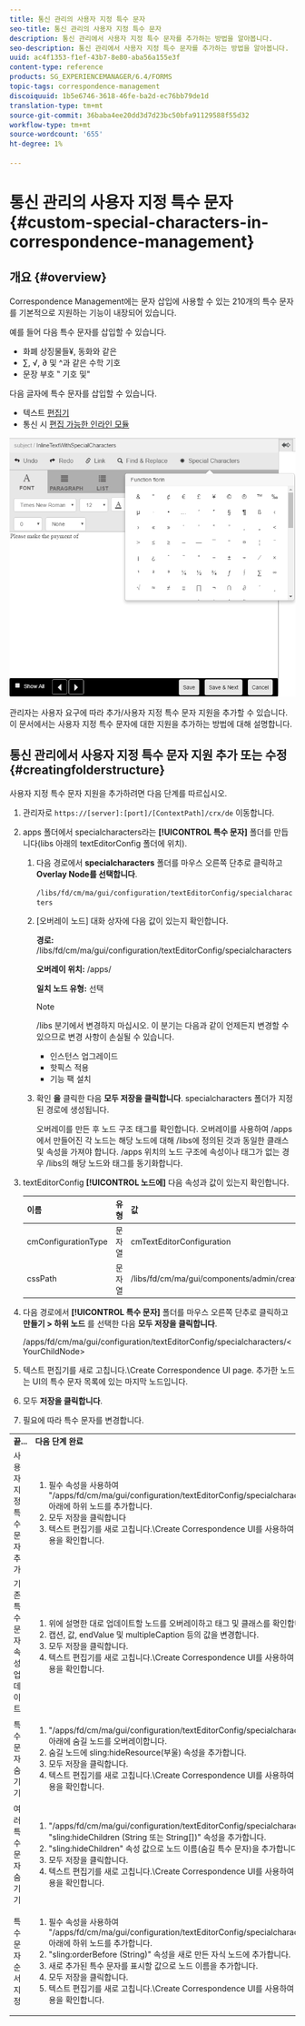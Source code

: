 ```yaml
---
title: 통신 관리의 사용자 지정 특수 문자
seo-title: 통신 관리의 사용자 지정 특수 문자
description: 통신 관리에서 사용자 지정 특수 문자를 추가하는 방법을 알아봅니다.
seo-description: 통신 관리에서 사용자 지정 특수 문자를 추가하는 방법을 알아봅니다.
uuid: ac4f1353-f1ef-43b7-8e80-aba56a155e3f
content-type: reference
products: SG_EXPERIENCEMANAGER/6.4/FORMS
topic-tags: correspondence-management
discoiquuid: 1b5e6746-3618-46fe-ba2d-ec76bb79de1d
translation-type: tm+mt
source-git-commit: 36baba4ee20dd3d7d23bc50bfa91129588f55d32
workflow-type: tm+mt
source-wordcount: '655'
ht-degree: 1%

---
```



# 통신 관리의 사용자 지정 특수 문자 {#custom-special-characters-in-correspondence-management}

## 개요 {#overview}

Correspondence Management에는 문자 삽입에 사용할 수 있는 210개의 특수 문자를 기본적으로 지원하는 기능이 내장되어 있습니다.

예를 들어 다음 특수 문자를 삽입할 수 있습니다.

* 화폐 상징물들¥, 동화와 같은
* ∑, √, ∂ 및 ^과 같은 수학 기호
* 문장 부호 ‟ 기호 및&quot;

다음 글자에 특수 문자를 삽입할 수 있습니다.

* 텍스트 [편집기](/help/forms/using/document-fragments.md#createtext)
* 통신 시 [편집 가능한 인라인 모듈](/help/forms/using/create-correspondence.md#managecontent)

![특수문자linemodule](assets/specialcharactersinlinemodule.png)

관리자는 사용자 요구에 따라 추가/사용자 지정 특수 문자 지원을 추가할 수 있습니다. 이 문서에서는 사용자 지정 특수 문자에 대한 지원을 추가하는 방법에 대해 설명합니다.

## 통신 관리에서 사용자 지정 특수 문자 지원 추가 또는 수정 {#creatingfolderstructure}

사용자 지정 특수 문자 지원을 추가하려면 다음 단계를 따르십시오.

1. 관리자로 `https://[server]:[port]/[ContextPath]/crx/de` 이동합니다.
1. apps 폴더에서 specialcharacters라는 **[!UICONTROL 특수 문자]** 폴더를 만듭니다(libs 아래의 textEditorConfig 폴더에 위치).

   1. 다음 경로에서 **specialcharacters** 폴더를 마우스 오른쪽 단추로 클릭하고 **Overlay Node를 선택합니다**.

      `/libs/fd/cm/ma/gui/configuration/textEditorConfig/specialcharacters`

   1. [오버레이 노드] 대화 상자에 다음 값이 있는지 확인합니다.

      **경로:** /libs/fd/cm/ma/gui/configuration/textEditorConfig/specialcharacters

      **오버레이 위치:** /apps/

      **일치 노드 유형:** 선택

      >[!NOTE]
      >
      >/libs 분기에서 변경하지 마십시오. 이 분기는 다음과 같이 언제든지 변경할 수 있으므로 변경 사항이 손실될 수 있습니다.
      >
      >* 인스턴스 업그레이드
      >* 핫픽스 적용
      >* 기능 팩 설치


   1. 확인 **을** 클릭한 다음 **모두 저장을 클릭합니다**. specialcharacters 폴더가 지정된 경로에 생성됩니다.

      오버레이를 만든 후 노드 구조 태그를 확인합니다. 오버레이를 사용하여 /apps에서 만들어진 각 노드는 해당 노드에 대해 /libs에 정의된 것과 동일한 클래스 및 속성을 가져야 합니다. /apps 위치의 노드 구조에 속성이나 태그가 없는 경우 /libs의 해당 노드와 태그를 동기화합니다.

1. textEditorConfig **[!UICONTROL 노드에]** 다음 속성과 값이 있는지 확인합니다.

   | 이름 | 유형 | 값 |
   |---|---|---|
   | cmConfigurationType | 문자열 | cmTextEditorConfiguration |
   | cssPath | 문자열 | /libs/fd/cm/ma/gui/components/admin/createasset/textcontrol/clientlibs/textcontrol |

1. 다음 경로에서 **[!UICONTROL 특수 문자]** 폴더를 마우스 오른쪽 단추로 클릭하고 **만들기 > 하위 노드** 를 선택한 다음 **모두 저장을 클릭합니다**.

   /apps/fd/cm/ma/gui/configuration/textEditorConfig/specialcharacters/&lt;YourChildNode>

1. 텍스트 편집기를 새로 고칩니다.\Create Correspondence UI page. 추가한 노드는 UI의 특수 문자 목록에 있는 마지막 노드입니다.
1. 모두 **저장을 클릭합니다**.
1. 필요에 따라 특수 문자를 변경합니다.

<table> 
 <tbody> 
  <tr> 
   <td><strong>끝...</strong></td> 
   <td><strong>다음 단계 완료</strong></td> 
  </tr> 
  <tr> 
   <td>사용자 지정 특수 문자 추가</td> 
   <td> 
    <ol> 
     <li>필수 속성을 사용하여 "/apps/fd/cm/ma/gui/configuration/textEditorConfig/specialcharacters" 아래에 하위 노드를 추가합니다.</li> 
     <li>모두 저장을 클릭합니다</li> 
     <li>텍스트 편집기를 새로 고칩니다.\Create Correspondence UI를 사용하여 변경 내용을 확인합니다.</li> 
    </ol> </td> 
  </tr> 
  <tr> 
   <td>기존 특수 문자 속성 업데이트</td> 
   <td> 
    <ol> 
     <li>위에 설명한 대로 업데이트할 노드를 오버레이하고 태그 및 클래스를 확인합니다.</li> 
     <li>캡션, 값, endValue 및 multipleCaption 등의 값을 변경합니다. </li> 
     <li>모두 저장을 클릭합니다. </li> 
     <li>텍스트 편집기를 새로 고칩니다.\Create Correspondence UI를 사용하여 변경 내용을 확인합니다.</li> 
    </ol> </td> 
  </tr> 
  <tr> 
   <td>특수 문자 숨기기</td> 
   <td> 
    <ol> 
     <li>"/apps/fd/cm/ma/gui/configuration/textEditorConfig/specialcharacters" 아래에 숨길 노드를 오버레이합니다.</li> 
     <li>숨길 노드에 sling:hideResource(부울) 속성을 추가합니다. </li> 
     <li>모두 저장을 클릭합니다. </li> 
     <li>텍스트 편집기를 새로 고칩니다.\Create Correspondence UI를 사용하여 변경 내용을 확인합니다.<br /> </li> 
    </ol> </td> 
  </tr> 
  <tr> 
   <td>여러 특수 문자 숨기기</td> 
   <td> 
    <ol> 
     <li>"/apps/fd/cm/ma/gui/configuration/textEditorConfig/specialcharacters"에 "sling:hideChildren (String 또는 String[])" 속성을 추가합니다. </li> 
     <li>"sling:hideChildren" 속성 값으로 노드 이름(숨길 특수 문자)을 추가합니다. </li> 
     <li>모두 저장을 클릭합니다. </li> 
     <li>텍스트 편집기를 새로 고칩니다.\Create Correspondence UI를 사용하여 변경 내용을 확인합니다.<br /> </li> 
    </ol> </td> 
  </tr> 
  <tr> 
   <td>특수 문자 순서 지정</td> 
   <td> 
    <ol> 
     <li>필수 속성을 사용하여 "/apps/fd/cm/ma/gui/configuration/textEditorConfig/specialcharacters" 아래에 하위 노드를 추가합니다. </li> 
     <li>"sling:orderBefore (String)" 속성을 새로 만든 자식 노드에 추가합니다. </li> 
     <li>새로 추가된 특수 문자를 표시할 값으로 노드 이름을 추가합니다. </li> 
     <li>모두 저장을 클릭합니다. </li> 
     <li>텍스트 편집기를 새로 고칩니다.\Create Correspondence UI를 사용하여 변경 내용을 확인합니다.<br /> </li> 
    </ol> </td> 
  </tr> 
 </tbody> 
</table>

